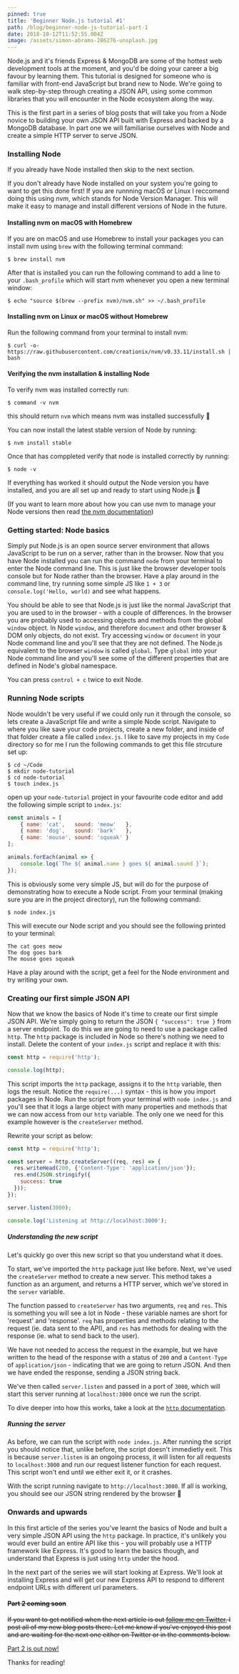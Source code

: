 ```yaml
---
pinned: true
title: 'Beginner Node.js tutorial #1'
path: /blog/beginner-node-js-tutorial-part-1
date: 2018-10-12T11:52:55.004Z
image: /assets/simon-abrams-286276-unsplash.jpg
---
```

Node.js and it's friends Express & MongoDB are some of the hottest web development tools at the moment, and you'd be doing your career a big favour by learning them. This tutorial is designed for someone who is familiar with front-end JavaScript but brand new to Node. We're going to walk step-by-step through creating a JSON API, using some common libraries that you will encounter in the Node ecosystem along the way.

This is the first part in a series of blog posts that will take you from a Node novice to building your own JSON API built with Express and backed by a MongoDB database. In part one we will familiarise ourselves with Node and create a simple HTTP server to serve JSON.

### Installing Node

If you already have Node installed then skip to the next section.

If you don't already have Node installed on your system you're going to want to get this done first! If you are runnning macOS or Linux I reccomend doing this using _nvm_, which stands for Node Version Manager. This will make it easy to manage and install different versions of Node in the future.

#### Installing nvm on macOS with Homebrew

If you are on macOS and use Homebrew to install your packages you can install nvm using `brew` with the following terminal command:

```
$ brew install nvm
```

After that is installed you can run the following command to add a line to your `.bash_profile` which will start nvm whenever you open a new terminal window:

```
$ echo "source $(brew --prefix nvm)/nvm.sh" >> ~/.bash_profile
```

#### Installing nvm on Linux or macOS without Homebrew

Run the following command from your terminal to install nvm:

```
$ curl -o- https://raw.githubusercontent.com/creationix/nvm/v0.33.11/install.sh | bash
```

#### Verifying the nvm installation & installing Node

To verify nvm was installed correctly run:

```
$ command -v nvm
```

this should return `nvm` which means nvm was installed successfully 🎉

You can now install the latest stable version of Node by running:

```
$ nvm install stable
```

Once that has comppleted verify that node is installed correctly by running:

```
$ node -v
```

If everything has worked it should output the Node version you have installed, and you are all set up and ready to start using Node.js 🎉

(If you want to learn more about how you can use nvm to manage your Node versions then read [the nvm documentation](https://github.com/creationix/nvm))

### Getting started: Node basics

Simply put Node.js is an open source server environment that allows JavaScript to be run on a server, rather than in the browser. Now that you have Node installed you can run the command `node` from your terminal to enter the Node command line. This is just like the browser developer tools console but for Node rather than the browser. Have a play around in the command line, try running some simple JS like `1 + 3` or `console.log('Hello, world)` and see what happens.

You should be able to see that Node.js is just like the normal JavaScript that you are used to in the browser - with a couple of differences. In the browser you are probably used to accessing objects and methods from the global `window` object. In Node `window`, and therefore `document` and other browser & DOM only objects, do not exist. Try accessing `window` or `document` in your Node command line and you'll see that they are not defined. The Node.js equivalent to the browser `window` is called `global`. Type `global` into your Node command line and you'll see some of the different properties that are defined in Node's global namespace.

You can press `control + c` twice to exit Node.

### Running Node scripts

Node wouldn't be very useful if we could only run it through the console, so lets create a JavaScript file and write a simple Node script. Navigate to where you like save your code projects, create a new folder, and inside of that folder create a file called `index.js`. I like to save my projects in my `Code` directory so for me I run the following commands to get this file strcuture set up:

```
$ cd ~/Code
$ mkdir node-tutorial
$ cd node-tutorial
$ touch index.js
```

open up your `node-tutorial` project in your favourite code editor and add the following simple script to `index.js`:

```js
const animals = [
    { name: 'cat',   sound: 'meow'   },
    { name: 'dog',   sound: 'bark'   },
    { name: 'mouse', sound: 'squeak' }
];

animals.forEach(animal => {
    console.log(`The ${ animal.name } goes ${ animal.sound }`);
});
```

This is obviously some very simple JS, but will do for the purpose of demonstrating how to execute a Node script. From your terminal (making sure you are in the project directory), run the following command:

```
$ node index.js
```

This will execute our Node script and you should see the following printed to your terminal:

```
The cat goes meow
The dog goes bark
The mouse goes squeak
```

Have a play around with the script, get a feel for the Node environment and try writing your own.

### Creating our first simple JSON API

Now that we know the basics of Node it's time to create our first simple JSON API. We're simply going to return the JSON `{ "success": true }` from a server endpoint. To do this we are going to need to use a package called `http`. The `http` package is included in Node so there's nothing we need to install. Delete the content of your `index.js` script and replace it with this:

```js
const http = require('http');

console.log(http);
```

This script imports the `http` package, assigns it to the `http` variable, then logs the result. Notice the `require(...)` syntax - this is how you import packages in Node. Run the script from your terminal with `node index.js` and you'll see that it logs a large object with many properties and methods that we can now access from our `http` variable. The only one we need for this example however is the `createServer` method.

Rewrite your script as below:

```js
const http = require('http');

const server = http.createServer((req, res) => {
  res.writeHead(200, {'Content-Type': 'application/json'});
  res.end(JSON.stringify({
    success: true
  }));
});

server.listen(3000);

console.log('Listening at http://localhost:3000');
```

##### Understanding the new script

Let's quickly go over this new script so that you understand what it does.

To start, we've imported the `http` package just like before. Next, we've used the `createServer` method to create a new server. This method takes a function as an argument, and returns a HTTP server, which we've stored in the `server` variable.

The function passed to `createServer` has two arguments, `req` and `res`. This is something you will see a lot in Node - these variable names are short for 'request' and 'response'. `req` has properties and methods relating to the request (ie. data sent to the API), and `res` has methods for dealing with the response (ie. what to send back to the user).

We have not needed to access the request in the example, but we have written to the head of the response with a status of `200` and a `Content-Type` of `application/json` - indicating that we are going to return JSON. And then we have ended the response, sending a JSON string back.

We've then called `server.listen` and passed in a port of `3000`, which will start this server running at `localhost:3000` once we run the script.

To dive deeper into how this works, take a look at the [`http` documentation](https://nodejs.org/api/http.html).

##### Running the server

As before, we can run the script with `node index.js`. After running the script you should notice that, unlike before, the script doesn't immedietly exit. This is because `server.listen` is an ongoing process, it will listen for all requests to `localhost:3000` and run our request listener function for each request. This script won't end until we either exit it, or it crashes.

With the script running navigate to `http://localhost:3000`. If all is working, you should see our JSON string rendered by the browser 🎉

### Onwards and upwards

In this first article of the series you've learnt the basics of Node and built a very simple JSON API using the `http` package. In practice, it's unlikely you would ever build an entire API like this - you will probably use a HTTP framework like Express. It's good to learn the basics though, and understand that Express is just using `http` under the hood.

In the next part of the series we will start looking at Express. We'll look at installing Express and will get our new Express API to respond to different endpoint URLs with different url parameters.

#### ~~Part 2 coming soon~~

~~If you want to get notified when the next article is out [follow me on Twitter](https://twitter.com/bhnywl), I post all of my new blog posts there. Let me know if you've enjoyed this post and are waiting for the next one either on Twitter or in the comments below.~~

[Part 2 is out now!](https://bhnywl.com/blog/beginner-node-tutorial-part-2)

Thanks for reading!
